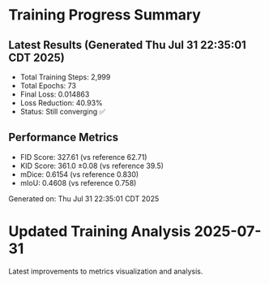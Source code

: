 # Training Progress Summary

## Latest Results (Generated Thu Jul 31 22:35:01 CDT 2025)

- Total Training Steps: 2,999
- Total Epochs: 73
- Final Loss: 0.014863
- Loss Reduction: 40.93%
- Status: Still converging ✅

## Performance Metrics

- FID Score: 327.61 (vs reference 62.71)
- KID Score: 361.0 ±0.08 (vs reference 39.5)
- mDice: 0.6154 (vs reference 0.830)
- mIoU: 0.4608 (vs reference 0.758)

Generated on: Thu Jul 31 22:35:01 CDT 2025
# Updated Training Analysis 2025-07-31

Latest improvements to metrics visualization and analysis.
